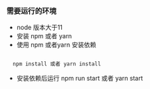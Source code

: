 ### 需要运行的环境
- node 版本大于11
- 安装 npm 或者 yarn
- 使用 npm 或者yarn 安装依赖 
```js

  npm install 或者 yarn install

```
- 安装依赖后运行 npm run start 或者 yarn start
